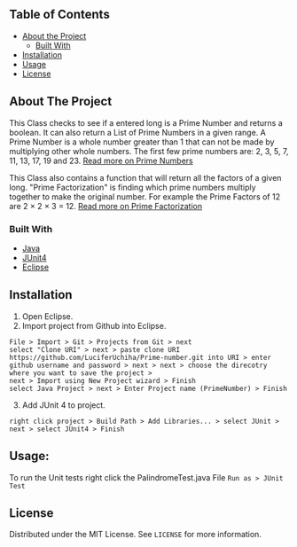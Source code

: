 ## Table of Contents

* [About the Project](#about-the-project)
  * [Built With](#built-with)
* [Installation](#installation)
* [Usage](#usage)
* [License](#license)

## About The Project

This Class checks to see if a entered long is a Prime Number and returns a boolean. It can also return a List of Prime Numbers in a given range. A Prime Number is a whole number greater than 1 that can not be made by multiplying other whole numbers. The first few prime numbers are: 2, 3, 5, 7, 11, 13, 17, 19 and 23. [Read more on Prime Numbers](https://en.wikipedia.org/wiki/Prime_number)

This Class also contains a function that will return all the factors of a given long. "Prime Factorization" is finding which prime numbers multiply together to make the original number. For example the Prime Factors of 12 are 2 × 2 × 3 = 12. [Read more on Prime Factorization](https://en.wikipedia.org/wiki/Integer_factorization#Prime_decomposition)

### Built With
* [Java](https://www.java.com/en/)
* [JUnit4](https://junit.org/junit4/)
* [Eclipse](https://www.eclipse.org/)

## Installation

1. Open Eclipse.
2. Import project from Github into Eclipse.
```
File > Import > Git > Projects from Git > next
select "Clone URI" > next > paste clone URI https://github.com/LuciferUchiha/Prime-number.git into URI > enter github username and password > next > next > choose the direcotry where you want to save the project >
next > Import using New Project wizard > Finish
select Java Project > next > Enter Project name (PrimeNumber) > Finish
```
3. Add JUnit 4 to project.
```
right click project > Build Path > Add Libraries... > select JUnit > next > select JUnit4 > Finish
```

## Usage:
To run the Unit tests right click the PalindromeTest.java File ```Run as > JUnit Test```

## License

Distributed under the MIT License. See `LICENSE` for more information.

